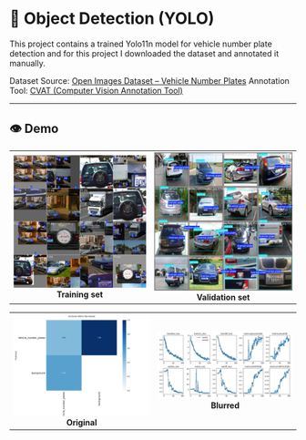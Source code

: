 # 🚗 Object Detection (YOLO) 

This project contains a trained Yolo11n model for vehicle number plate detection and for this project I downloaded the dataset and annotated it manually.

Dataset Source: [Open Images Dataset – Vehicle Number Plates](https://storage.googleapis.com/openimages/web/visualizer/index.html?type=detection&set=train&c=%2Fm%2F01jfm_)
Annotation Tool: [CVAT (Computer Vision Annotation Tool)](https://www.cvat.ai/)

---
## 👁️ Demo

<table>
  <tr>
    <td style="text-align:center;">
      <img src="train_batch0.jpg" alt="Original image" width="100%"/>
      <div><strong>Training set</strong></div>
    </td>
    <td style="text-align:center;">
      <img src="val_batch0_labels.jpg" alt="Blurred image" width="100%"/>
      <div><strong>Validation set</strong></div>
    </td>
  </tr>
</table>


<table>
  <tr>
    <td style="text-align:center;">
      <img src="confusion_matrix_normalized.png" alt="Blurred image" width="100%"/>
      <div><strong>Original</strong></div>
    </td>
    <td style="text-align:center;">
      <img src="results.png" alt="Original image" width="100%"/>
      <div><strong>Blurred</strong></div>
    </td>
  </tr>
</table>
